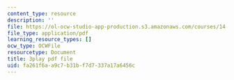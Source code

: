 ```yaml
---
content_type: resource
description: ''
file: https://ol-ocw-studio-app-production.s3.amazonaws.com/courses/14-01sc-principles-of-microeconomics-fall-2011/fa261f6aa9c7b31bf7d7337a17a6456c_pmolioUklXI.pdf
file_type: application/pdf
learning_resource_types: []
ocw_type: OCWFile
resourcetype: Document
title: 3play pdf file
uid: fa261f6a-a9c7-b31b-f7d7-337a17a6456c
---
```

